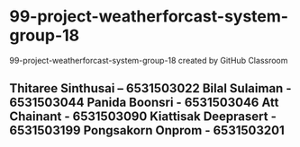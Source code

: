 # 99-project-weatherforcast-system-group-18
99-project-weatherforcast-system-group-18 created by GitHub Classroom

Thitaree Sinthusai – 6531503022
Bilal Sulaiman - 6531503044
Panida Boonsri - 6531503046
Att Chainant - 6531503090
Kiattisak Deeprasert - 6531503199
Pongsakorn Onprom - 6531503201
--------------------------------------
